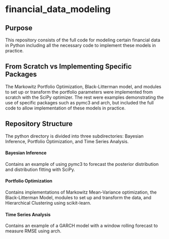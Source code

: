 # financial_data_modeling

## Purpose
This repository consists of the full code for modeling certain financial data in Python including all the necessary code to implement these models in practice. 

## From Scratch vs Implementing Specific Packages
The Markowitz Portfolio Optimization, Black-Litterman model, and modules to set up or transform the portfolio parameters were implemented from scratch with the SciPy optimizer. The rest were examples demonstrating the use of specific packages such as pymc3 and arch, but included the full code to allow implementation of these models in practice.

## Repository Structure
The python directory is divided into three subdirectories: Bayesian Inference, Portfolio Optimization, and Time Series Analysis.  

#### Bayesian Inference 
Contains an example of using pymc3 to forecast the posterior distribution and distribution fitting with SciPy.

#### Portfolio Optimization
Contains implementations of Markowitz Mean-Variance optimization, the Black-Litterman Model, modules to set up and transform the data, and Hierarchical Clustering using scikit-learn.

#### Time Series Analysis 
Contains an example of a GARCH model with a window rolling forecast to measure RMSE using arch.
